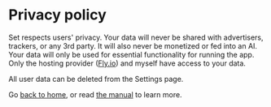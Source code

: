 # Privacy policy

Set respects users' privacy. Your data will never be shared with advertisers, trackers, or any 3rd party. It will also never be monetized or fed into an AI. Your data will only be used for essential functionality for running the app. Only the hosting provider (<a href="https://fly.io">Fly.io</a>) and myself have access to your data.

All user data can be deleted from the Settings page.

Go [back to home](/), or read [the manual](/manual) to learn more.
